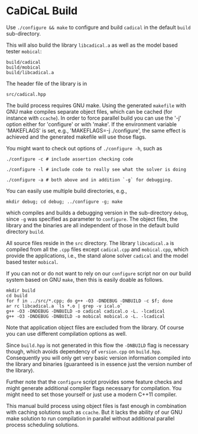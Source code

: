 # CaDiCaL Build

Use `./configure && make` to configure and build `cadical` in the default
`build` sub-directory.

This will also build the library `libcadical.a` as well as the model based
tester `mobical`:
  
    build/cadical
    build/mobical
    build/libcadical.a

The header file of the library is in

    src/cadical.hpp

The build process requires GNU make.  Using the generated `makefile` with
GNU make compiles separate object files, which can be cached (for instance
with `ccache`).  In order to force parallel build you can use the '-j'
option either for 'configure' or with 'make'.  If the environment variable
'MAKEFLAGS' is set, e.g., 'MAKEFLAGS=-j ./configure', the same effect
is achieved and the generated makefile will use those flags.

You might want to check out options of `./configure -h`, such as

    ./configure -c # include assertion checking code

    ./configure -l # include code to really see what the solver is doing

    ./configure -a # both above and in addition `-g` for debugging.

You can easily use multiple build directories, e.g.,

    mkdir debug; cd debug; ../configure -g; make

which compiles and builds a debugging version in the sub-directory `debug`,
since `-g` was specified as parameter to `configure`.  The object files,
the library and the binaries are all independent of those in the default
build directory `build`.

All source files reside in the `src` directory.  The library `libcadical.a`
is compiled from all the `.cpp` files except `cadical.cpp` and
`mobical.cpp`, which provide the applications, i.e., the stand alone solver
`cadical` and the model based tester `mobical`.

If you can not or do not want to rely on our `configure` script nor on our
build system based on GNU `make`, then this is easily doable as follows.

    mkdir build
    cd build
    for f in ../src/*.cpp; do g++ -O3 -DNDEBUG -DNBUILD -c $f; done
    ar rc libcadical.a `ls *.o | grep -v ical.o`
    g++ -O3 -DNDEBUG -DNBUILD -o cadical cadical.o -L. -lcadical
    g++ -O3 -DNDEBUG -DNBUILD -o mobical mobical.o -L. -lcadical

Note that application object files are excluded from the library.
Of course you can use different compilation options as well.
  
Since `build.hpp` is not generated in this flow the `-DNBUILD` flag is
necessary though, which avoids dependency of `version.cpp` on `build.hpp`.
Consequently you will only get very basic version information compiled into
the library and binaries (guaranteed is in essence just the version number
of the library).

Further note that the `configure` script provides some feature checks and
might generate additional compiler flags necessary for compilation.  You
might need to set those yourself or just use a modern C++11 compiler.

This manual build process using object files is fast enough in combination
with caching solutions such as `ccache`.  But it lacks the ability of our
GNU make solution to run compilation in parallel without additional parallel
process scheduling solutions.
